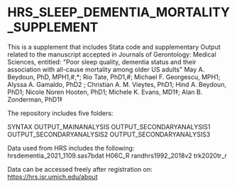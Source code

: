 # HRS_SLEEP_DEMENTIA_MORTALITY_SUPPLEMENT
This is a supplement that includes Stata code and supplementary Output related to the manuscript accepted in Journals of Gerontology: Medical Sciences, entitled:
"Poor sleep quality, dementia status and their association with all-cause mortality among older US adults"
May A. Beydoun, PhD, MPH1,#,*; Rio Tate, PhD1,#; Michael F. Georgescu, MPH1; Alyssa A. Gamaldo, PhD2 ; Christian A. M. Vieytes, PhD1; Hind A. Beydoun, PhD1; Nicole Noren Hooten, PhD1;  Michele K. Evans, MD1‡; Alan B. Zonderman, PhD1‡

The repository includes five folders:

SYNTAX
OUTPUT_MAINANALYSIS
OUTPUT_SECONDARYANALYSIS1
OUTPUT_SECONDARYANALYSIS2
OUTPUT_SECONDARYANALYSIS3

Data used from HRS includes the following:
hrsdementia_2021_1109.sas7bdat
H06C_R
randhrs1992_2018v2
trk2020tr_r

Data can be accessed freely after registration on:
https://hrs.isr.umich.edu/about



